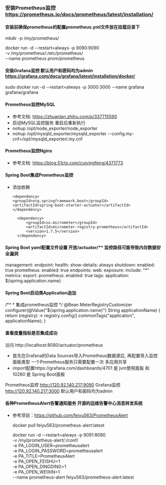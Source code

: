### 安装Prometheus监控 https://prometheus.io/docs/prometheus/latest/installation/

#### 安装前确保prometheus的配置prometheus.yml文件放在挂载目录下

mkdir -p /my/prometheus/

docker run -d --restart=always -p 9090:9090 \
-v /my/prometheus/:/etc/prometheus/  \
--name prometheus prom/prometheus

#### 安装Grafana监控 默认用户和密码均为admin  https://grafana.com/docs/grafana/latest/installation/docker/

sudo docker run -d --restart=always -p 3000:3000 --name grafana grafana/grafana

#### Prometheus监控MySQL

- 参考文档: https://zhuanlan.zhihu.com/p/337715590
- 启动MySQL监控服务 重启后重新执行
- nohup /opt/node_exporter/node_exporter 
- nohup /opt/mysqld_exporter/mysqld_exporter --config.my-cnf=/opt/mysqld_exporter/.my.cnf 

#### Prometheus监控Nginx

- 参考文档: https://blog.51cto.com/cuiyingfeng/4371773

#### Spring Boot集成Prometheus监控

- 添加依赖

    <!-- Spring Boot监控 -->
      <dependency>
      <groupId>org.springframework.boot</groupId>
      <artifactId>spring-boot-starter-actuator</artifactId>
      </dependency>

  <!-- Prometheus监控  https://prometheus.io/docs/introduction/overview/ -->
        <dependency>
            <groupId>io.micrometer</groupId>
            <artifactId>micrometer-registry-prometheus</artifactId>
            <version>1.7.5</version>
        </dependency>

#### Spring Boot yaml配置文件设置 开放/actuator/** 监控路径可能导致内存数据安全漏洞

management:
  endpoint:
    health:
      show-details: always
    shutdown:
      enabled: true
    prometheus:
      enabled: true
  endpoints:
    web:
      exposure:
        include: "*"
  metrics:
    export:
      prometheus:
        enabled: true
    tags:
      application: ${spring.application.name}

#### Spring Boot启动类Application追加
  /**
    * 集成prometheus监控
    */
    @Bean
    MeterRegistryCustomizer<MeterRegistry> configurer(@Value("${spring.application.name}") String applicationName) {
    return (registry) -> registry.config().commonTags("application", applicationName);
    }

####  查看度量指标是否集成成功
  访问 http://localhost:8080/actuator/prometheus

- 首先在Grafana的Data Sources导入Prometheus数据源后, 再配置导入监控面板类型 一个Prometheus服务只需要配置一次 多应用共享
- import配置https://grafana.com/dashboards/4701 是 jvm使用面板 和 10280 是 Spring Boot面板

Prometheus监控 http://120.92.140.217:9090
Grafana监控 http://120.92.140.217:3000  默认用户和密码均为admin

#### 各种PrometheusAlert告警通知服务 开源的运维告警中心消息转发系统

- 参考项目：https://github.com/feiyu563/PrometheusAlert

  docker pull feiyu563/prometheus-alert:latest

  docker run -d --restart=always -p 9091:8080 \
  -v /my/prometheus-alert/:/conf/  \
  -e PA_LOGIN_USER=prometheusalert \
  -e PA_LOGIN_PASSWORD=prometheusalert \
  -e PA_TITLE=PrometheusAlert \
  -e PA_OPEN_FEISHU=1 \
  -e PA_OPEN_DINGDING=1 \
  -e PA_OPEN_WEIXIN=1 \
  --name prometheus-alert feiyu563/prometheus-alert:latest